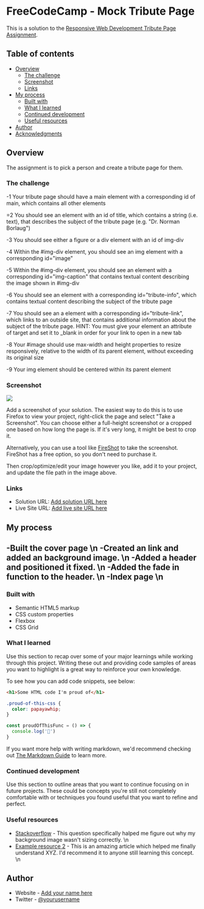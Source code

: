 # FreeCodeCamp - Mock Tribute Page

This is a solution to the [Responsive Web Development Tribute Page Assignment](https://www.freecodecamp.com). 

## Table of contents

- [Overview](#overview)
  - [The challenge](#the-challenge)
  - [Screenshot](#screenshot)
  - [Links](#links)
- [My process](#my-process)
  - [Built with](#built-with)
  - [What I learned](#what-i-learned)
  - [Continued development](#continued-development)
  - [Useful resources](#useful-resources)
- [Author](#author)
- [Acknowledgments](#acknowledgments)


## Overview
The assignment is to pick a person and create a tribute page for them.

### The challenge

  -1  Your tribute page should have a main element with a corresponding id of main, which contains all other elements

  =2  You should see an element with an id of title, which contains a string (i.e. text), that describes the subject of the tribute page (e.g. "Dr. Norman Borlaug")

  -3  You should see either a figure or a div element with an id of img-div

  -4  Within the #img-div element, you should see an img element with a corresponding id="image"

  -5  Within the #img-div element, you should see an element with a corresponding id="img-caption" that contains textual content describing the image shown in #img-div

  -6  You should see an element with a corresponding id="tribute-info", which contains textual content describing the subject of the tribute page

  -7  You should see an a element with a corresponding id="tribute-link", which links to an outside site, that contains additional information about the subject of the tribute page. HINT: You must give your element an attribute of target and set it to _blank in order for your link to open in a new tab

  -8  Your #image should use max-width and height properties to resize responsively, relative to the width of its parent element, without exceeding its original size

  -9  Your img element should be centered within its parent element

### Screenshot

![](./screenshot.jpg)

Add a screenshot of your solution. The easiest way to do this is to use Firefox to view your project, right-click the page and select "Take a Screenshot". You can choose either a full-height screenshot or a cropped one based on how long the page is. If it's very long, it might be best to crop it.

Alternatively, you can use a tool like [FireShot](https://getfireshot.com/) to take the screenshot. FireShot has a free option, so you don't need to purchase it. 

Then crop/optimize/edit your image however you like, add it to your project, and update the file path in the image above.


### Links

- Solution URL: [Add solution URL here](https://your-solution-url.com)
- Live Site URL: [Add live site URL here](https://your-live-site-url.com)

## My process
-Built the cover page \n
  -Created an <a> link and added an background image. \n
  -Added a header and positioned it fixed. \n
  -Added the fade in function to the header. \n
-Index page \n
  -
### Built with

- Semantic HTML5 markup
- CSS custom properties
- Flexbox
- CSS Grid




### What I learned

Use this section to recap over some of your major learnings while working through this project. Writing these out and providing code samples of areas you want to highlight is a great way to reinforce your own knowledge.

To see how you can add code snippets, see below:

```html
<h1>Some HTML code I'm proud of</h1>
```
```css
.proud-of-this-css {
  color: papayawhip;
}
```
```js
const proudOfThisFunc = () => {
  console.log('🎉')
}
```

If you want more help with writing markdown, we'd recommend checking out [The Markdown Guide](https://www.markdownguide.org/) to learn more.

### Continued development

Use this section to outline areas that you want to continue focusing on in future projects. These could be concepts you're still not completely comfortable with or techniques you found useful that you want to refine and perfect.

### Useful resources

- [Stackoverflow](https://stackoverflow.com/questions/25422241/html-and-css-using-background-image-as-a-clickable-link) - This question specifically halped me figure out why my background image wasn't sizing correctly. \n 
- [Example resource 2](https://www.example.com) - This is an amazing article which helped me finally understand XYZ. I'd recommend it to anyone still learning this concept. \n

## Author

- Website - [Add your name here](https://www.your-site.com)
- Twitter - [@yourusername](https://www.twitter.com/yourusername)